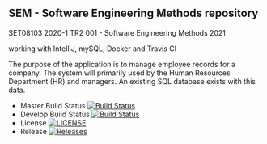 ## SEM - Software Engineering Methods repository
SET08103 2020-1 TR2 001 - Software Engineering Methods 2021

working with IntelliJ, mySQL, Docker and Travis CI

The purpose of the application is to manage employee records for a company. The system will primarily used by the Human Resources Department (HR) and managers. An existing SQL database exists with this data.

- Master Build Status [![Build Status](https://travis-ci.com/KlaudiaJaros/sem_repo.svg?branch=master)](https://travis-ci.com/KlaudiaJaros/sem_repo)
- Develop Build Status [![Build Status](https://travis-ci.com/KlaudiaJaros/sem_repo.svg?branch=master)](https://travis-ci.com/KlaudiaJaros/sem_repo)
- License [![LICENSE](https://img.shields.io/github/license/KlaudiaJaros/sem.svg?style=flat-square)](https://github.com/KlaudiaJaros/sem/blob/master/LICENSE)
- Release [![Releases](https://img.shields.io/github/release/KlaudiaJaros/sem/all.svg?style=flat-square)](https://github.com/KlaudiaJaros/sem/releases)
